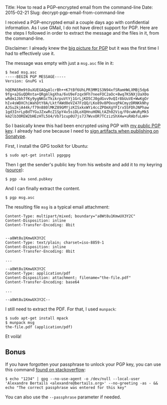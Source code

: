 Title: How to read a PGP-encrypted email from the command-line 
Date: 2015-02-21
Slug: decrypt-pgp-email-from-command-line

I received a PGP-encrypted email a couple days ago with confidential information. As I use GMail, I do not have direct support for PGP. Here are the steps I followed in order to extract the message and the files in it, from the command-line.

Disclaimer: I already knew the [big picture for PGP](https://www.gnupg.org/gph/en/manual.html) but it was the first time I had to effectively use it.

The message was empty with just a `msg.asc` file in it:

```
$ head msg.asc 
-----BEGIN PGP MESSAGE-----
Version: GnuPG v1

hQEMA5Rm9tOuXUEGAQgAlcrBh++K7tBf6UhLPR3MM1S3N94xfSRamHWLXMBj5dp6
9fg+a2GuQDRnta+QRgmlkgXha/6vU9eFzqx9Fh7neeFOC2aOc+8wq7KSNXjUaX0o
wRdm1Jbh7fKy9ygNKGcTkikrpuVtYj1GrLjKD5CJ0gdGvv9vQIr8bUuVE+WwKgOr
hIv4sWDXChiWahDtY8A/LktfAWd0eVZ47FzQQ/LKo89v8POxvqPACmyzDRNKkNhy
AJSu2kjA44k/f79n880lMKZ89GMYjzKISxkxWYi4ccZPOmXgYFIrx5SFDhJNPhaw
1gd3InrLpBdTYGuJZxwRcZ1SpY4v5siDLoXQHnuHONLtAZh02Viq/F0cwWuRyMk5
km2lb3OREW2bHEzHTL5U4/Vb71cup0U7js7J7WvxOR7TCzizShX4w+uRAbfuLmH+
```

So I basically knew this had been encrypted using PGP with [my public PGP key](http://keyserver.ubuntu.com/pks/lookup?op=vindex&search=bertails&fingerprint=on). I already had one because I need to [sign artifacts when publishing on Sonatype](http://www.scala-sbt.org/release/docs/Using-Sonatype.html#First+-+PGP+Signatures).

First, I install the GPG toolkit for Ubuntu:

```
$ sudo apt-get install pgpgpg
```

Then I get the sender's public key from his website and add it to my keyring ([source](http://www.math.utah.edu/~beebe/PGP-notes.html)):

```
$ pgp -ka send.pubkey
```

And I can finally extract the content.

```
$ pgp msg.asc
```

The resulting file `msg` is a typical email attachment:

```
Content-Type: multipart/mixed; boundary="a8Wt8u1KmwUX3Y2C"
Content-Disposition: inline
Content-Transfer-Encoding: 8bit


--a8Wt8u1KmwUX3Y2C
Content-Type: text/plain; charset=iso-8859-1
Content-Disposition: inline
Content-Transfer-Encoding: 8bit

...

--a8Wt8u1KmwUX3Y2C
Content-Type: application/pdf
Content-Disposition: attachment; filename="the-file.pdf"
Content-Transfer-Encoding: base64

...

--a8Wt8u1KmwUX3Y2C--
```

I still need to extract the PDF. For that, I used `munpack`:

```
$ sudo apt-get install mpack
$ munpack msg
the-file.pdf (application/pdf)
```

Et voilà!

Bonus
-----

If you have forgotten your passphrase to unlock your PGP key, you can use this command [found on stackoverflow](http://stackoverflow.com/a/11484411):

```
$ echo "1234" | gpg --no-use-agent -o /dev/null --local-user 'Alexandre Bertails <alexandre@bertails.org>' --no-greeting -as - && echo "The correct passphrase was entered for this key"
```

You can also use the `--passphrase` parameter if needed.